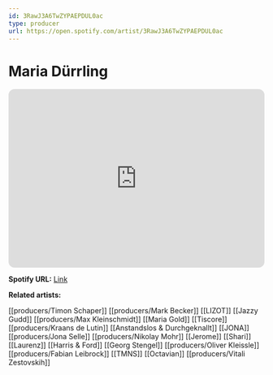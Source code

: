 ```yaml
---
id: 3RawJ3A6TwZYPAEPDUL0ac
type: producer
url: https://open.spotify.com/artist/3RawJ3A6TwZYPAEPDUL0ac
---
```

# Maria Dürrling

<iframe style="border-radius:12px" src="https://open.spotify.com/embed/artist/3RawJ3A6TwZYPAEPDUL0ac" width="100%" height="352" frameBorder="0" allowfullscreen="" allow="autoplay; clipboard-write; encrypted-media; fullscreen; picture-in-picture" loading="lazy"></iframe>

**Spotify URL:** [Link](https://open.spotify.com/artist/3RawJ3A6TwZYPAEPDUL0ac)

**Related artists:**

[[producers/Timon Schaper]]
[[producers/Mark Becker]]
[[LIZOT]]
[[Jazzy Gudd]]
[[producers/Max Kleinschmidt]]
[[Maria Gold]]
[[Tiscore]]
[[producers/Kraans de Lutin]]
[[Anstandslos & Durchgeknallt]]
[[JONA]]
[[producers/Jona Selle]]
[[producers/Nikolay Mohr]]
[[Jerome]]
[[Shari]]
[[Laurenz]]
[[Harris & Ford]]
[[Georg Stengel]]
[[producers/Oliver Kleissle]]
[[producers/Fabian Leibrock]]
[[TMNS]]
[[Octavian]]
[[producers/Vitali Zestovskih]]
